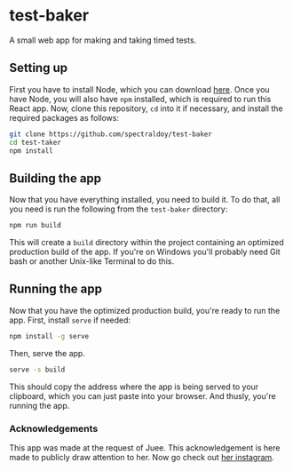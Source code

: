 # test-baker
A small web app for making and taking timed tests.

## Setting up

First you have to install Node, which you can download [here](https://nodejs.org/en/download/). Once you have Node, you will also have `npm` installed, which is required to run this React app. Now, clone this repository, `cd` into it if necessary, and install the required packages as follows:

```sh
git clone https://github.com/spectraldoy/test-baker
cd test-taker
npm install
```

## Building the app

Now that you have everything installed, you need to build it. To do that, all you need is run the following from the `test-baker` directory:
```sh
npm run build
```
This will create a `build` directory within the project containing an optimized production build of the app. If you're on Windows you'll probably need Git bash or another Unix-like Terminal to do this.

## Running the app

Now that you have the optimized production build, you're ready to run the app. First, install `serve` if needed:
```sh
npm install -g serve
```
Then, serve the app.
```sh
serve -s build
```
This should copy the address where the app is being served to your clipboard, which you can just paste into your browser. And thusly, you're running the app. 

### Acknowledgements

This app was made at the request of Juee. This acknowledgement is here made to publicly draw attention to her. Now go check out [her instagram](https://www.instagram.com/zuu_xzsf/).
